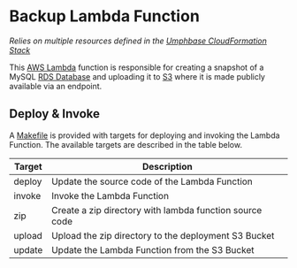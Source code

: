 # Backup Lambda Function

*Relies on multiple resources defined in the
[Umphbase CloudFormation Stack](../README.md)*

This [AWS Lambda](https://aws.amazon.com/lambda/) function is responsible for
creating a snapshot of a MySQL [RDS Database](https://aws.amazon.com/rds/) and
uploading it to [S3](https://aws.amazon.com/s3/) where it is made publicly
available via an endpoint.

## Deploy & Invoke

A [Makefile](Makefile) is provided with targets for deploying and invoking the
Lambda Function. The available targets are described in the table below.

| Target        | Description                                               |
| ------------- | --------------------------------------------------------- |
| deploy        | Update the source code of the Lambda Function             |
| invoke        | Invoke the Lambda Function                                |
| zip           | Create a zip directory with lambda function source code   |
| upload        | Upload the zip directory to the deployment S3 Bucket      |
| update        | Update the Lambda Function from the S3 Bucket             |
